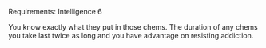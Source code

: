 Requirements: Intelligence 6

You know exactly what they put in those chems. The duration of any chems you take last twice as long and you have advantage on resisting addiction.